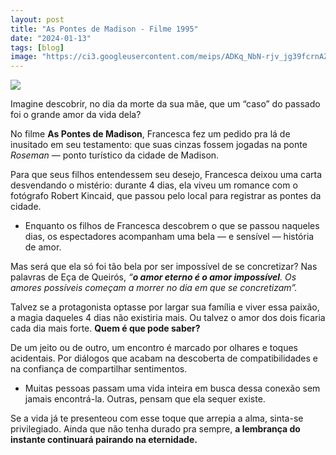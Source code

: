```yaml
---
layout: post
title: "As Pontes de Madison - Filme 1995"
date: "2024-01-13"
tags: [blog]
image: "https://ci3.googleusercontent.com/meips/ADKq_NbN-rjv_jg39fcrnAZmP9oJB9K-MaQg_T_0oSJcXvEcVD_nGI9ycsWRga46VgNI3wSyOZZjmfP6JyUgznVtTJqdhV-D0pLOrywkOKsdsEfYs1n7d0HKOl7gBFhJ8qtXTEmW_OFqOK7zSNYkPn7MU6iRDSM1C32Mz9vkFcrXCexIsc4jwUIwzVzycjnxcgRx1Z-SO8k5nGVRsbvpnLgOemPSYd3WESDlMtu7r6faVgdRdxqdTsdH4a_c33iT0teioWxK1tF6IIkt6EkbuONKmd0Df9pZ9OnhjFxeK9DVf_engtYw0cZqx85D2w=s0-d-e1-ft"
---
```


![](https://ci3.googleusercontent.com/meips/ADKq_NbN-rjv_jg39fcrnAZmP9oJB9K-MaQg_T_0oSJcXvEcVD_nGI9ycsWRga46VgNI3wSyOZZjmfP6JyUgznVtTJqdhV-D0pLOrywkOKsdsEfYs1n7d0HKOl7gBFhJ8qtXTEmW_OFqOK7zSNYkPn7MU6iRDSM1C32Mz9vkFcrXCexIsc4jwUIwzVzycjnxcgRx1Z-SO8k5nGVRsbvpnLgOemPSYd3WESDlMtu7r6faVgdRdxqdTsdH4a_c33iT0teioWxK1tF6IIkt6EkbuONKmd0Df9pZ9OnhjFxeK9DVf_engtYw0cZqx85D2w=s0-d-e1-ft)


Imagine descobrir, no dia da morte da sua mãe, que um “caso” do passado foi o grande amor da vida dela?

No filme  **As Pontes de Madison**, Francesca fez um pedido pra lá de inusitado em seu testamento: que suas cinzas fossem jogadas na ponte  _Roseman_  — ponto turístico da cidade de Madison.

Para que seus filhos entendessem seu desejo, Francesca deixou uma carta desvendando o mistério: durante 4 dias, ela viveu um romance com o fotógrafo Robert Kincaid, que passou pelo local para registrar as pontes da cidade.

-   Enquanto os filhos de Francesca descobrem o que se passou naqueles dias, os espectadores acompanham uma bela — e sensível — história de amor.
    

Mas será que ela só foi tão bela por ser impossível de se concretizar? Nas palavras de Eça de Queirós,  _“__**o amor eterno é o amor impossível**__. Os amores possíveis começam a morrer no dia em que se concretizam”._

Talvez se a protagonista optasse por largar sua família e viver essa paixão, a magia daqueles 4 dias não existiria mais. Ou talvez o amor dos dois ficaria cada dia mais forte.  **Quem é que pode saber?**

De um jeito ou de outro, um encontro é marcado por olhares e toques acidentais. Por diálogos que acabam na descoberta de compatibilidades e na confiança de compartilhar sentimentos.

-   Muitas pessoas passam uma vida inteira em busca dessa conexão sem jamais encontrá-la. Outras, pensam que ela sequer existe.
    

Se a vida já te presenteou com esse toque que arrepia a alma, sinta-se privilegiado. Ainda que não tenha durado pra sempre,  **a lembrança do instante continuará pairando na eternidade.**
